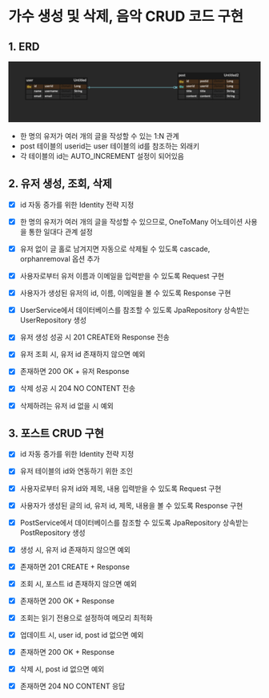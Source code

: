 # 가수 생성 및 삭제, 음악 CRUD 코드 구현

## 1. ERD

![image.png](./image.png)

- 한 명의 유저가 여러 개의 글을 작성할 수 있는 1:N 관계
- post 테이블의 userid는 user 테이블의 id를 참조하는 외래키
- 각 테이블의 id는 AUTO_INCREMENT 설정이 되어있음

## 2. 유저 생성, 조회, 삭제

- [x]  id 자동 증가를 위한 Identity 전략 지정
- [x]  한 명의 유저가 여러 개의 글을 작성할 수 있으므로, OneToMany 어노테이션 사용을 통한 일대다 관계 설정
- [x]  유저 없이 글 홀로 남겨지면 자동으로 삭제될 수 있도록 cascade, orphanremoval 옵션 추가

- [x]  사용자로부터 유저 이름과 이메일을 입력받을 수 있도록 Request 구현
- [x]  사용자가 생성된 유저의 id, 이름, 이메일을 볼 수 있도록 Response 구현

- [x]  UserService에서 데이터베이스를 참조할 수 있도록 JpaRepository 상속받는 UserRepository 생성

- [x]  유저 생성 성공 시 201 CREATE와 Response 전송
- [x]  유저 조회 시, 유저 id 존재하지 않으면 예외
- [x]  존재하면 200 OK + 유저 Response
- [x]  삭제 성공 시 204 NO CONTENT 전송
- [x]  삭제하려는 유저 id 없을 시 예외

## 3. 포스트 CRUD 구현

- [x]  id 자동 증가를 위한 Identity 전략 지정
- [x]  유저 테이블의 id와 연동하기 위한 조인

- [x]  사용자로부터 유저 id와 제목, 내용 입력받을 수 있도록 Request 구현
- [x]  사용자가 생성된 글의 id, 유저 id, 제목, 내용을 볼 수 있도록 Response 구현

- [x]  PostService에서 데이터베이스를 참조할 수 있도록 JpaRepository 상속받는 PostRepository 생성

- [x]  생성 시, 유저 id  존재하지 않으면 예외
- [x]  존재하면 201 CREATE + Response
- [x]  조회 시, 포스트 id 존재하지 않으면 예외
- [x]  존재하면 200 OK + Response
- [x]  조회는 읽기 전용으로 설정하여 메모리 최적화
- [x]  업데이트 시, user id, post id 없으면 예외
- [x]  존재하면 200 OK + Response
- [x]  삭제 시, post id 없으면 예외
- [x]  존재하면 204 NO CONTENT 응답